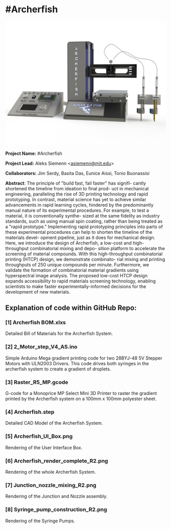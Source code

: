 # \#Archerfish

![Archerfish](./renderings/Archerfish_Render.png)

**Project Name:** \#Archerfish

**Project Lead:** Aleks Siemenn \<<asiemenn@mit.edu>\>

**Collaborators:** Jim Serdy, Basita Das, Eunice Aissi, Tonio Buonassisi

**Abstract**: The principle of "build fast, fail faster" has signifi-
cantly shortened the timeline from ideation to final prod-
uct in mechanical engineering, paralleling the rise of 3D
printing technology and rapid prototyping. In contrast,
material science has yet to achieve similar advancements
in rapid learning cycles, hindered by the predominantly
manual nature of its experimental procedures. For
example, to test a material, it is conventionally synthe-
sized at the same fidelity as industry standards, such as
using manual spin coating, rather than being treated as
a "rapid prototype." Implementing rapid prototyping
principles into parts of these experimental procedures
can help to shorten the timeline of the materials devel-
opment pipeline, just as it does for mechanical design.
Here, we introduce the design of Archerfish, a low-cost
and high-throughput combinatorial mixing and depo-
sition platform to accelerate the screening of material
compounds. With this high-throughput combinatorial
printing (HTCP) design, we demonstrate combinato-
rial mixing and printing throughputs of 250 unique
compounds per minute. Furthermore, we validate the
formation of combinatorial material gradients using
hyperspectral image analysis. The proposed low-cost
HTCP design expands accessibility to rapid materials
screening technology, enabling scientists to make faster
experimentally-informed decisions for the development
of new materials. 

## Explanation of code within GitHub Repo:
### [1] Archerfish BOM.xlxs
Detailed Bill of Materials for the Archerfish System. 

### [2] 2_Motor_step_V4_AS.ino
Simple Arduino Mega gradient printing code for two 28BYJ-48 5V Stepper Motors with ULN2003 Drivers. This code drives both syringes in the archerfish system to create a gradient of droplets. 

### [3] Raster_R5_MP.gcode
G-code for a Monoprice MP Select Mini 3D Printer to raster the gradient printed by the Archerfish system on a 100mm x 100mm polyester sheet. 

### [4] Archerfish.step
Detailed CAD Model of the Archerfish System. 

### [5] Archerfish_UI_Box.png
Rendering of the User Interface Box.

### [6] Archerfish_render_complete_R2.png
Rendering of the whole Archerfish System.

### [7] Junction_nozzle_mixing_R2.png
Rendering of the Junction and Nozzle assembly. 

### [8] Syringe_pump_construction_R2.png
Rendering of the Syringe Pumps.  

